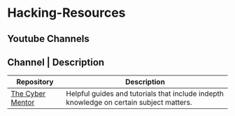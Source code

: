 # Hacking-Resources

## Youtube Channels 

Channel | Description
----------------------
Repository | Description
---- | ----
[The Cyber Mentor](https://www.youtube.com/channel/UC0ArlFuFYMpEewyRBzdLHiw) | Helpful guides and tutorials that include indepth knowledge on certain subject matters.
